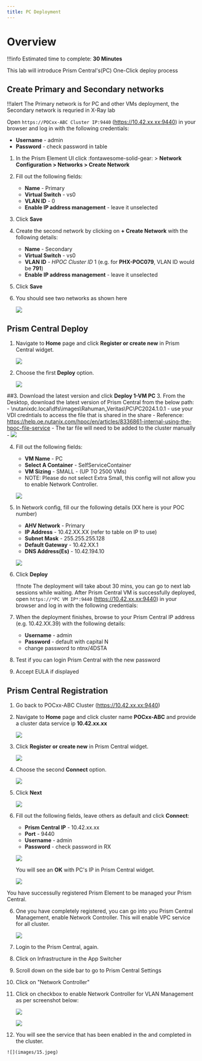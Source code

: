 ```yaml
---
title: PC Deployment
---
```


# Overview

!!!info
       Estimated time to complete: **30 Minutes**

This lab will introduce Prism Central's(PC) One-Click deploy process

## Create Primary and Secondary networks

!!!alert
        The Primary network is for PC and other VMs deployment, the Secondary network is requried in X-Ray lab


Open ``https://POCxx-ABC Cluster IP:9440`` (https://10.42.xx.xx:9440)
in your browser and log in with the following credentials:

-  **Username** - admin
-  **Password** - check password in table

1.  In the Prism Element UI click :fontawesome-solid-gear: > **Network Configuration > Networks > Create Network**

2.  Fill out the following fields:

    -  **Name** - Primary
    -  **Virtual Switch** - vs0
    -  **VLAN ID** - 0
    -  **Enable IP address management** - leave it unselected

3.  Click **Save**

4.  Create the second network by clicking on **+ Create Network** with
    the following details:

    -  **Name** - Secondary
    -  **Virtual Switch** - vs0
    -  **VLAN ID** - *HPOC Cluster ID* 1 (e.g. for **PHX-POC079**,
        VLAN ID would be **791**)
    -  **Enable IP address management** - leave it unselected

5.  Click **Save**

6.  You should see two networks as shown here

    ![](images/image001.png)

## Prism Central Deploy

1.  Navigate to **Home** page and click **Register or create new** in
    Prism Central widget.

    ![](images/1.png)

2.  Choose the first **Deploy** option.

    ![](images/2.png)

##3.  Download the latest version and click **Deploy 1-VM PC**
3. From the Desktop, download the latest version of Prism Central from the below path:
    -  \\nutanixdc.local\dfs\images\Rahuman_Veritas\PC\PC2024.1.0.1
      - use your VDI credntials to access the file that is shared in the share
      - Reference: https://help.oe.nutanix.com/hpoc/en/articles/8336861-internal-using-the-hpoc-file-service
    - The tar file will need to be added to the cluster manually
    -
    ![](images/3.png)

4.  Fill out the following fields:

    -  **VM Name** - PC
    -  **Select A Container** - SelfServiceContainer
    -  **VM Sizing** - SMALL - (UP TO 2500 VMs)
    -  NOTE: Please do not select Extra Small, this config will not allow you to enable Network Controller.

    ![](images/4.png)

5.  In Network config, fill our the following details (XX here is your POC number)

    -  **AHV Network** - Primary
    -  **IP Address** - 10.42.XX.XX (refer to table on IP to use)
    -  **Subnet Mask** - 255.255.255.128
    -  **Default Gateway** - 10.42.XX.1
    -  **DNS Address(Es)** - 10.42.194.10

    ![](images/5.png)

6.  Click **Deploy**

    !!!note
           The deployment will take about 30 mins, you can go to next lab sessions while waiting. After Prism Central VM is successfully deployed, open ``https://*PC VM IP*:9440`` (https://10.42.xx.xx:9440) in your browser and log in with the following credentials:


7.  When the deployment finishes, browse to your Prism Central IP
    address (e.g. 10.42.XX.39) with the following details:

    -  **Username** - admin
    -  **Password** - default with capital N
    -  change password to ntnx/4DSTA

8.  Test if you can login Prism Central with the new password

9.  Accept EULA if displayed

## Prism Central Registration

1.  Go back to POCxx-ABC Cluster (https://10.42.xx.xx:9440)

1.  Navigate to **Home** page and click cluster name **POCxx-ABC** and provide a cluster data service ip **10.42.xx.xx**

    ![](images/9.png)

2.  Click **Register or create new** in Prism Central widget.

    ![](images/1.png)

3.  Choose the second **Connect** option.

    ![](images/2.png)

4.  Click **Next**

    ![](images/6.png)

5.  Fill out the following fields, leave others as default and click **Connect**:

    -  **Prism Central IP** - 10.42.xx.xx
    -  **Port** - 9440
    -  **Username** - admin
    -  **Password** - check password in RX

    ![](images/7.png)

    You will see an **OK** with PC's IP in Prism Central widget.

    ![](images/8.png)

You have successully registered Prism Element to be managed your Prism Central.

6.  One you have completely registered, you can go into you Prism Central Management, enable Network Controller. This will enable VPC service for all cluster.

    ![](images/12.jpeg)

7.  Login to the Prism Central, again.

8. Click on Infrastructure in the App Switcher

9. Scroll down on the side bar to go to Prism Central Settings

10. Click on "Network Controller"

11. Click on checkbox to enable Network Controller for VLAN Management as per screenshot below:

    ![](images/13.jpeg)

    ![](images/14.jpeg)

12.  You will see the service that has been enabled in the and completed in the cluster.

    ![](images/15.jpeg)
